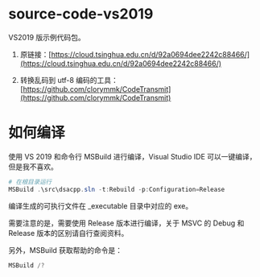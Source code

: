 # source-code-vs2019

VS2019 版示例代码包。

1. 原链接：[https://cloud.tsinghua.edu.cn/d/92a0694dee2242c88466/](https://cloud.tsinghua.edu.cn/d/92a0694dee2242c88466/)

2. 转换乱码到 utf-8 编码的工具：[https://github.com/clorymmk/CodeTransmit](https://github.com/clorymmk/CodeTransmit)

# 如何编译

使用 VS 2019 和命令行 MSBuild 进行编译，Visual Studio IDE 可以一键编译，但是我不喜欢。

```powershell
# 在根目录运行
MSBuild .\src\dsacpp.sln -t:Rebuild -p:Configuration=Release
```

编译生成的可执行文件在 _executable 目录中对应的 exe。

需要注意的是，需要使用 Release 版本进行编译，关于 MSVC 的 Debug 和 Release 版本的区别请自行查阅资料。

另外，MSBuild 获取帮助的命令是：

```powershell
MSBuild /?
```

